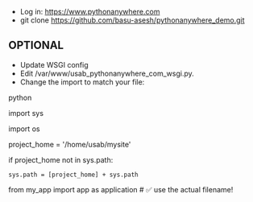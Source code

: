 - Log in: https://www.pythonanywhere.com
- git clone https://github.com/basu-asesh/pythonanywhere_demo.git

## OPTIONAL
- Update WSGI config
- Edit /var/www/usab_pythonanywhere_com_wsgi.py.
- Change the import to match your file:

python

import sys

import os

project_home = '/home/usab/mysite'

if project_home not in sys.path:

    sys.path = [project_home] + sys.path

from my_app import app as application   # ✅ use the actual filename!
